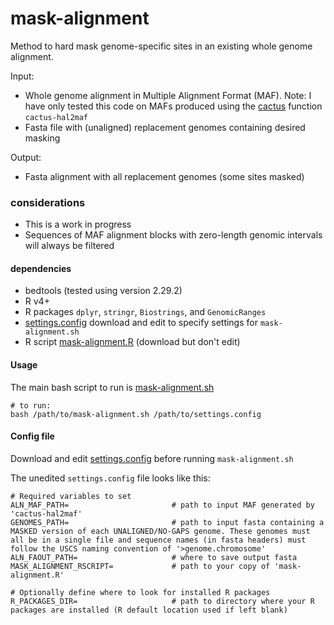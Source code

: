 # mask-alignment

Method to hard mask genome-specific sites in an existing whole genome alignment.

Input:
- Whole genome alignment in Multiple Alignment Format (MAF). Note: I have only tested this code on MAFs produced using the [cactus](https://github.com/ComparativeGenomicsToolkit/cactus/blob/master/README.md) function `cactus-hal2maf`
- Fasta file with (unaligned) replacement genomes containing desired masking

Output:
- Fasta alignment with all replacement genomes (some sites masked)

### considerations
- This is a work in progress
- Sequences of MAF alignment blocks with zero-length genomic intervals will always be filtered

#### dependencies
- bedtools (tested using version 2.29.2)
- R v4+
- R packages `dplyr`, `stringr`, `Biostrings`, and `GenomicRanges`
- [settings.config](https://github.com/JeffWeinell/mask-alignment/blob/main/settings.config) download and edit to specify settings for `mask-alignment.sh`
- R script [mask-alignment.R](https://github.com/JeffWeinell/mask-alignment/blob/main/bin/mask-alignment.R) (download but don't edit)

#### Usage

The main bash script to run is [mask-alignment.sh](https://github.com/JeffWeinell/mask-alignment/blob/main/bin/mask-alignment.sh)

```
# to run:
bash /path/to/mask-alignment.sh /path/to/settings.config
```

#### Config file

Download and edit [settings.config](https://github.com/JeffWeinell/mask-alignment/blob/main/settings.config) before running `mask-alignment.sh`

The unedited `settings.config` file looks like this:

```
# Required variables to set
ALN_MAF_PATH=                       # path to input MAF generated by 'cactus-hal2maf'
GENOMES_PATH=                       # path to input fasta containing a MASKED version of each UNALIGNED/NO-GAPS genome. These genomes must all be in a single file and sequence names (in fasta headers) must follow the USCS naming convention of '>genome.chromosome'
ALN_FAOUT_PATH=                     # where to save output fasta
MASK_ALIGNMENT_RSCRIPT=             # path to your copy of 'mask-alignment.R'

# Optionally define where to look for installed R packages
R_PACKAGES_DIR=                     # path to directory where your R packages are installed (R default location used if left blank)

```








